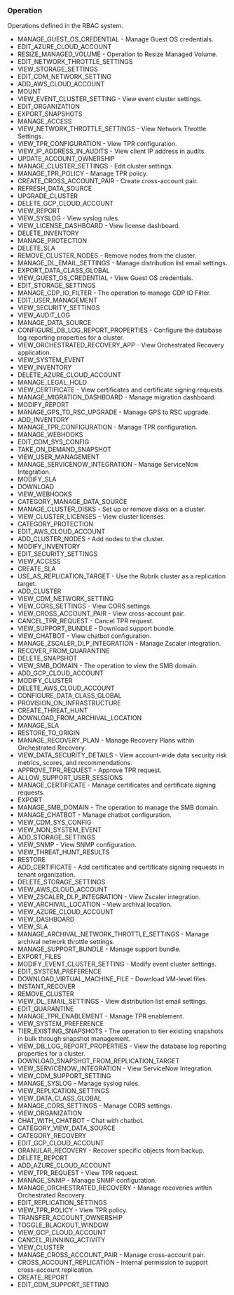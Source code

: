 ### Operation
Operations defined in the RBAC system.

- MANAGE_GUEST_OS_CREDENTIAL - Manage Guest OS credentials.
- EDIT_AZURE_CLOUD_ACCOUNT
- RESIZE_MANAGED_VOLUME - Operation to Resize Managed Volume.
- EDIT_NETWORK_THROTTLE_SETTINGS
- VIEW_STORAGE_SETTINGS
- EDIT_CDM_NETWORK_SETTING
- ADD_AWS_CLOUD_ACCOUNT
- MOUNT
- VIEW_EVENT_CLUSTER_SETTING - View event cluster settings.
- EDIT_ORGANIZATION
- EXPORT_SNAPSHOTS
- MANAGE_ACCESS
- VIEW_NETWORK_THROTTLE_SETTINGS - View Network Throttle Settings.
- VIEW_TPR_CONFIGURATION - View TPR configuration.
- VIEW_IP_ADDRESS_IN_AUDITS - View client IP address in audits.
- UPDATE_ACCOUNT_OWNERSHIP
- MANAGE_CLUSTER_SETTINGS - Edit cluster settings.
- MANAGE_TPR_POLICY - Manage TPR policy.
- CREATE_CROSS_ACCOUNT_PAIR - Create cross-account pair.
- REFRESH_DATA_SOURCE
- UPGRADE_CLUSTER
- DELETE_GCP_CLOUD_ACCOUNT
- VIEW_REPORT
- VIEW_SYSLOG - View syslog rules.
- VIEW_LICENSE_DASHBOARD - View license dashboard.
- DELETE_INVENTORY
- MANAGE_PROTECTION
- DELETE_SLA
- REMOVE_CLUSTER_NODES - Remove nodes from the cluster.
- MANAGE_DL_EMAIL_SETTINGS - Manage distribution list email settings.
- EXPORT_DATA_CLASS_GLOBAL
- VIEW_GUEST_OS_CREDENTIAL - View Guest OS credentials.
- EDIT_STORAGE_SETTINGS
- MANAGE_CDP_IO_FILTER - The operation to manage CDP IO Filter.
- EDIT_USER_MANAGEMENT
- VIEW_SECURITY_SETTINGS
- VIEW_AUDIT_LOG
- MANAGE_DATA_SOURCE
- CONFIGURE_DB_LOG_REPORT_PROPERTIES - Configure the database log reporting properties for a cluster.
- VIEW_ORCHESTRATED_RECOVERY_APP - View Orchestrated Recovery application.
- VIEW_SYSTEM_EVENT
- VIEW_INVENTORY
- DELETE_AZURE_CLOUD_ACCOUNT
- MANAGE_LEGAL_HOLD
- VIEW_CERTIFICATE - View certificates and certificate signing requests.
- MANAGE_MIGRATION_DASHBOARD - Manage migration dashboard.
- MODIFY_REPORT
- MANAGE_GPS_TO_RSC_UPGRADE - Manage GPS to RSC upgrade.
- ADD_INVENTORY
- MANAGE_TPR_CONFIGURATION - Manage TPR configuration.
- MANAGE_WEBHOOKS
- EDIT_CDM_SYS_CONFIG
- TAKE_ON_DEMAND_SNAPSHOT
- VIEW_USER_MANAGEMENT
- MANAGE_SERVICENOW_INTEGRATION - Manage ServiceNow Integration.
- MODIFY_SLA
- DOWNLOAD
- VIEW_WEBHOOKS
- CATEGORY_MANAGE_DATA_SOURCE
- MANAGE_CLUSTER_DISKS - Set up or remove disks on a cluster.
- VIEW_CLUSTER_LICENSES - View cluster licenses.
- CATEGORY_PROTECTION
- EDIT_AWS_CLOUD_ACCOUNT
- ADD_CLUSTER_NODES - Add nodes to the cluster.
- MODIFY_INVENTORY
- EDIT_SECURITY_SETTINGS
- VIEW_ACCESS
- CREATE_SLA
- USE_AS_REPLICATION_TARGET - Use the Rubrik cluster as a replication target.
- ADD_CLUSTER
- VIEW_CDM_NETWORK_SETTING
- VIEW_CORS_SETTINGS - View CORS settings.
- VIEW_CROSS_ACCOUNT_PAIR - View cross-account pair.
- CANCEL_TPR_REQUEST - Cancel TPR request.
- VIEW_SUPPORT_BUNDLE - Download support bundle.
- VIEW_CHATBOT - View chatbot configuration.
- MANAGE_ZSCALER_DLP_INTEGRATION - Manage Zscaler integration.
- RECOVER_FROM_QUARANTINE
- DELETE_SNAPSHOT
- VIEW_SMB_DOMAIN - The operation to view the SMB domain.
- ADD_GCP_CLOUD_ACCOUNT
- MODIFY_CLUSTER
- DELETE_AWS_CLOUD_ACCOUNT
- CONFIGURE_DATA_CLASS_GLOBAL
- PROVISION_ON_INFRASTRUCTURE
- CREATE_THREAT_HUNT
- DOWNLOAD_FROM_ARCHIVAL_LOCATION
- MANAGE_SLA
- RESTORE_TO_ORIGIN
- MANAGE_RECOVERY_PLAN - Manage Recovery Plans within Orchestrated Recovery.
- VIEW_DATA_SECURITY_DETAILS - View account-wide data security risk metrics, scores, and recommendations.
- APPROVE_TPR_REQUEST - Approve TPR request.
- ALLOW_SUPPORT_USER_SESSIONS
- MANAGE_CERTIFICATE - Manage certificates and certificate signing requests.
- EXPORT
- MANAGE_SMB_DOMAIN - The operation to manage the SMB domain.
- MANAGE_CHATBOT - Manage chatbot configuration.
- VIEW_CDM_SYS_CONFIG
- VIEW_NON_SYSTEM_EVENT
- ADD_STORAGE_SETTINGS
- VIEW_SNMP - View SNMP configuration.
- VIEW_THREAT_HUNT_RESULTS
- RESTORE
- ADD_CERTIFICATE - Add certificates and certificate signing requests in tenant organization.
- DELETE_STORAGE_SETTINGS
- VIEW_AWS_CLOUD_ACCOUNT
- VIEW_ZSCALER_DLP_INTEGRATION - View Zscaler integration.
- VIEW_ARCHIVAL_LOCATION - View archival location.
- VIEW_AZURE_CLOUD_ACCOUNT
- VIEW_DASHBOARD
- VIEW_SLA
- MANAGE_ARCHIVAL_NETWORK_THROTTLE_SETTINGS - Manage archival network throttle settings.
- MANAGE_SUPPORT_BUNDLE - Manage support bundle.
- EXPORT_FILES
- MODIFY_EVENT_CLUSTER_SETTING - Modify event cluster settings.
- EDIT_SYSTEM_PREFERENCE
- DOWNLOAD_VIRTUAL_MACHINE_FILE - Download VM-level files.
- INSTANT_RECOVER
- REMOVE_CLUSTER
- VIEW_DL_EMAIL_SETTINGS - View distribution list email settings.
- EDIT_QUARANTINE
- MANAGE_TPR_ENABLEMENT - Manage TPR enablement.
- VIEW_SYSTEM_PREFERENCE
- TIER_EXISTING_SNAPSHOTS - The operation to tier existing snapshots in bulk through snapshot management.
- VIEW_DB_LOG_REPORT_PROPERTIES - View the database log reporting properties for a cluster.
- DOWNLOAD_SNAPSHOT_FROM_REPLICATION_TARGET
- VIEW_SERVICENOW_INTEGRATION - View ServiceNow Integration.
- VIEW_CDM_SUPPORT_SETTING
- MANAGE_SYSLOG - Manage syslog rules.
- VIEW_REPLICATION_SETTINGS
- VIEW_DATA_CLASS_GLOBAL
- MANAGE_CORS_SETTINGS - Manage CORS settings.
- VIEW_ORGANIZATION
- CHAT_WITH_CHATBOT - Chat with chatbot.
- CATEGORY_VIEW_DATA_SOURCE
- CATEGORY_RECOVERY
- EDIT_GCP_CLOUD_ACCOUNT
- GRANULAR_RECOVERY - Recover specific objects from backup.
- DELETE_REPORT
- ADD_AZURE_CLOUD_ACCOUNT
- VIEW_TPR_REQUEST - View TPR request.
- MANAGE_SNMP - Manage SNMP configuration.
- MANAGE_ORCHESTRATED_RECOVERY - Manage recoveries within Orchestrated Recovery.
- EDIT_REPLICATION_SETTINGS
- VIEW_TPR_POLICY - View TPR policy.
- TRANSFER_ACCOUNT_OWNERSHIP
- TOGGLE_BLACKOUT_WINDOW
- VIEW_GCP_CLOUD_ACCOUNT
- CANCEL_RUNNING_ACTIVITY
- VIEW_CLUSTER
- MANAGE_CROSS_ACCOUNT_PAIR - Manage cross-account pair.
- CROSS_ACCOUNT_REPLICATION - Internal permission to support cross-account replication.
- CREATE_REPORT
- EDIT_CDM_SUPPORT_SETTING
